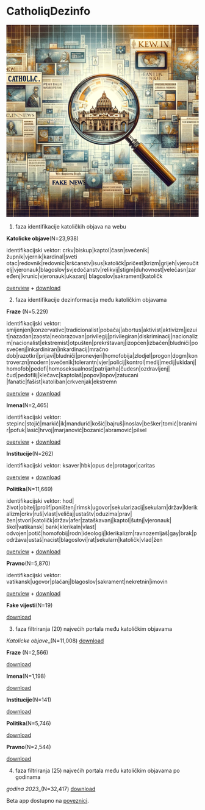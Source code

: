 # CatholiqDezinfo




![Viz](photo.webp)


1. faza identifikacije katoličkih objava na webu

__Katolicke objave__(N=23,938)

identifikacijski vektor: crkv|biskup|kaptol|časn|svećenik|župnik|vjernik|kardinal|sveti otac|redovnik|redovnic|kršćanstv|isus|katoličk|pričest|krizm|grijeh|vjeroučitelj|vjeronauk|blagoslov|svjedočanstv|relikvij|stigm|duhovnost|velečasn|zaređenj|krunic|vjeronauk|ukazanj| blagoslov|sakrament|katoličk

[overview](https://raw.githack.com/lusiki/CatholiqDezinfo/master/Generalno.html)  +  [download](https://www.dropbox.com/scl/fi/dw9k18kb1cfcm0k7a9kli/generalno.xlsx?rlkey=zlpw34nciqbrlen81czqh7cqu&dl=0)

2. faza identifikacije dezinformacija među katoličkim objavama 

__Fraze__ (N=5.229)

identifikacijski vektor: smijenjen|konzervativc|tradicionalist|pobačaj|abortus|aktivist|aktivizm|jezuit|nazadan|zaosta|neobrazovan|privilegij|privilegiran|diskriminacij|nacionalizm|nacionalist|ekstremist|otpušten|prekrštavanj|izopćen|izbačen|bludniči|posvećenj|inkardiniran|inkardinacij|mračno dob|razotkri|prijavi|bludniči|pronevjeri|homofobija|zlodjel|progon|dogm|kontroverzn|modern|svećenik|tolerantn|vjer|policij|kontrol|medij|medij|ukidanj|homofob|pedofi|homoseksualnost|patrijarha|čudesn|ozdravljenj|čud|pedofilij|klečavc|kaptolaš|popov|lopov|zatucani |fanatic|fašist|katoliban|crkvenjak|ekstremn

[overview](https://raw.githack.com/lusiki/CatholiqDezinfo/master/Fraze.html)  +  [download](https://www.dropbox.com/scl/fi/dtliiekbpyk10ac657zlc/fraze.xlsx?rlkey=ezkjt5bkw82pvx7eatofsun1f&dl=0)

__Imena__(N=2,465)

identifikacijski vektor: stepinc|stojić|markić|ik|mandurić|košić|bajruš|inoslav|bešker|tomić|branimir|pofuk|lasić|hrvoj|marjanović|bozanić|abramović|pilsel

[overview](https://raw.githack.com/lusiki/CatholiqDezinfo/master/Imena.html)  +  [download](https://www.dropbox.com/scl/fi/bij46gac9988qacbhz24s/imena.xlsx?rlkey=ffev7x2ykwgg5qzwba8eo6xjr&dl=0)

__Institucije__(N=262)

identifikacijski vektor: ksaver|hbk|opus de|protagor|caritas

[overview](https://raw.githack.com/lusiki/CatholiqDezinfo/master/institucije.html)  +  [download](https://www.dropbox.com/scl/fi/dwdwivrrfggqy3q85vm2j/institucije.xlsx?rlkey=p1f0n8vvdvo7tjjhil5g8ko05&dl=0)

__Politika__(N=11,669)

identifikacijski vektor: hod|život|obitelj|prolif|poništenj|rimsk|ugovor|sekularizacij|sekularn|držav|klerikalizm|crkv|ruš|vlast|veličaj|ustaštv|oduzima|prav|žen|stvori|katoličk|držav|afer|zataškavanj|kaptol|šutnj|vjeronauk|škol|vatikansk| bank|klerikaln|vlast| odvojen|potič|homofobij|rodn|ideologij|klerikalizm|ravnozemljaš|gay|brak|podržava|ustaš|nacist|blagoslovi|rat|sekularn|katoličk|vlad|žen

[overview](https://raw.githack.com/lusiki/CatholiqDezinfo/master/Politika.html)  +  [download](https://www.dropbox.com/scl/fi/jfyvp53w5kkxnj0ve2sni/politika.xlsx?rlkey=e7iytudzzm2mrzmg42gv8tonb&dl=0)

__Pravno__(N=5,870)

identifikacijski vektor: vatikansk|ugovor|plaćanj|blagoslov|sakrament|nekretnin|imovin

[overview](https://raw.githack.com/lusiki/CatholiqDezinfo/master/Pravno.html)  +  [download](https://www.dropbox.com/scl/fi/6xp1jpxkguhnl2wvvpbfp/pravno.xlsx?rlkey=zezf6w44frywwszzhwt340rfy&dl=0)


__Fake vijesti__(N=19)


[download](https://www.dropbox.com/scl/fi/oic9dg3zuxtc5wf2qxhd6/fake.xlsx?rlkey=90oe9oeh9sftll98d5dzbt6gi&dl=0)

3. faza filtriranja (20) najvećih portala među katoličkim  objavama


_Katolicke objave__(N=11,008)
[download](https://www.dropbox.com/scl/fi/jbmfkcoxmdgxqvqtf840t/generalno20.xlsx?rlkey=z17itdmlh1gnw24nfpg8pxbz6&dl=0)
 
__Fraze__ (N=2,566)

[download](https://www.dropbox.com/scl/fi/v4ada1fob2lvqd01lk54h/fraze20.xlsx?rlkey=2elh4yt5zhwnvynryv28rrope&dl=0)

__Imena__(N=1,198)

[download](https://www.dropbox.com/scl/fi/y3sb23f6unlow1ppa4b1s/imena20.xlsx?rlkey=s2iojhg7ynclu7fjwdq5p5hu8&dl=0)

__Institucije__(N=141)

[download](https://www.dropbox.com/scl/fi/mwmkk63mq73ui5wjg0uh8/institucije20.xlsx?rlkey=j9u7boxswsooq1mxi7pturr53&dl=0)

__Politika__(N=5,746)

[download](https://www.dropbox.com/scl/fi/zochadm6qj56q0ouv1ic1/politika20.xlsx?rlkey=zdeax0syhb739zm6lrq2hu9ts&dl=0)

__Pravno__(N=2,544)

[download](https://www.dropbox.com/scl/fi/14833qvaucoenxw2ouezh/pravno20.xlsx?rlkey=9x2sy1076bpjvd0jgsxa310l0&dl=0)



4. faza filtriranja (25) najvećih portala među katoličkim  objavama po godinama


_godina 2023__(N=32,417)
[download](https://www.dropbox.com/scl/fi/ad3vac6umtd3mq4238xpv/catoliq23.xlsx?rlkey=4pvqphrciovemyc3vr9wo3pvz&dl=0)


Beta app dostupno na [poveznici](https://luxsikic.shinyapps.io/application/).




